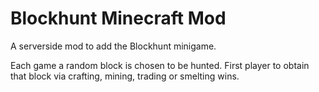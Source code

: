 # Blockhunt Minecraft Mod

A serverside mod to add the Blockhunt minigame.

Each game a random block is chosen to be hunted. First player to obtain that block via crafting, mining, trading or smelting wins.